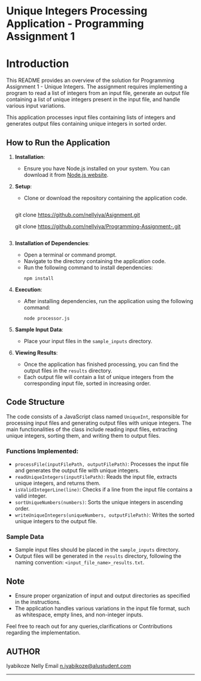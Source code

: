 
# Unique Integers Processing Application - Programming Assignment 1

 # Introduction
 
This README provides an overview of the solution for Programming Assignment 1 - Unique Integers. The assignment requires implementing a program to read a list of integers from an input file, generate an output file containing a list of unique integers present in the input file, and handle various input variations.

This application processes input files containing lists of integers and generates output files containing unique integers in sorted order.

## How to Run the Application
 
1. **Installation**:
   - Ensure you have Node.js installed on your system. You can download it from [Node.js website](https://nodejs.org/).

2. **Setup**:
   - Clone or download the repository containing the application code.
     ```bash
   git clone https://github.com/nellyiya/Asignment.git
 
   git clone https://github.com/nellyiya/Programming-Assignment-.git
     ```
3. **Installation of Dependencies**:
   - Open a terminal or command prompt.
   - Navigate to the directory containing the application code.
   - Run the following command to install dependencies:
     ```
     npm install
     ```

4. **Execution**:
   - After installing dependencies, run the application using the following command:
     ```
     node processor.js
     ```

5. **Sample Input Data**:
   - Place your input files in the `sample_inputs` directory.

6. **Viewing Results**:
   - Once the application has finished processing, you can find the output files in the `results` directory.
   - Each output file will contain a list of unique integers from the corresponding input file, sorted in increasing order.

## Code Structure

The code consists of a JavaScript class named `UniqueInt`, responsible for processing input files and generating output files with unique integers. The main functionalities of the class include reading input files, extracting unique integers, sorting them, and writing them to output files.

### Functions Implemented:

- `processFile(inputFilePath, outputFilePath)`: Processes the input file and generates the output file with unique integers.
- `readUniqueIntegers(inputFilePath)`: Reads the input file, extracts unique integers, and returns them.
- `isValidIntegerLine(line)`: Checks if a line from the input file contains a valid integer.
- `sortUniqueNumbers(numbers)`: Sorts the unique integers in ascending order.
- `writeUniqueIntegers(uniqueNumbers, outputFilePath)`: Writes the sorted unique integers to the output file.

### Sample Data

- Sample input files should be placed in the `sample_inputs` directory.
- Output files will be generated in the `results` directory, following the naming convention: `<input_file_name>_results.txt`.

## Note

- Ensure proper organization of input and output directories as specified in the instructions.
- The application handles various variations in the input file format, such as whitespace, empty lines, and non-integer inputs.

Feel free to reach out for any queries,clarifications or Contributions regarding the implementation.

## AUTHOR
Iyabikoze Nelly
Email n.iyabikoze@alustudent.com

---
